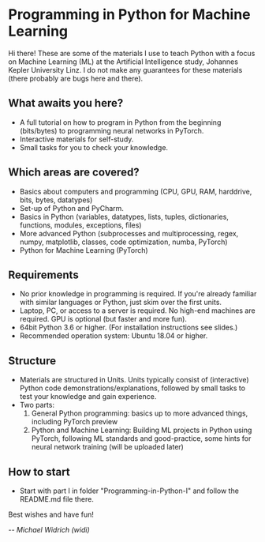 # Programming in Python for Machine Learning
Hi there!
These are some of the materials I use to teach Python with a focus on Machine Learning (ML) at the Artificial Intelligence study, Johannes Kepler University Linz.
I do not make any guarantees for these materials (there probably are bugs here and there).

## What awaits you here?
- A full tutorial on how to program in Python from the beginning (bits/bytes) to programming neural networks in PyTorch.
- Interactive materials for self-study.
- Small tasks for you to check your knowledge.

## Which areas are covered?
- Basics about computers and programming (CPU, GPU, RAM, harddrive, bits, bytes, datatypes)
- Set-up of Python and PyCharm.
- Basics in Python (variables, datatypes, lists, tuples, dictionaries, functions, modules, exceptions, files)
- More advanced Python (subprocesses and multiprocessing, regex, numpy, matplotlib, classes, code optimization, numba, PyTorch)
- Python for Machine Learning (PyTorch)

## Requirements
- No prior knowledge in programming is required. If you're already familiar with similar languages or Python, just skim over the first units.
- Laptop, PC, or access to a server is required. No high-end machines are required. GPU is optional (but faster and more fun).
- 64bit Python 3.6 or higher. (For installation instructions see slides.)
- Recommended operation system: Ubuntu 18.04 or higher.

## Structure
- Materials are structured in Units. Units typically consist of (interactive) Python code demonstrations/explanations, followed by small tasks to test your knowledge and gain experience.
- Two parts:
  1. General Python programming: basics up to more advanced things, including PyTorch preview
  2. Python and Machine Learning: Building ML projects in Python using PyTorch, following ML standards and good-practice, some hints for neural network training (will be uploaded later)

## How to start
- Start with part I in folder "Programming-in-Python-I" and follow the README.md file there.

Best wishes and have fun!

*-- Michael Widrich (widi)*
